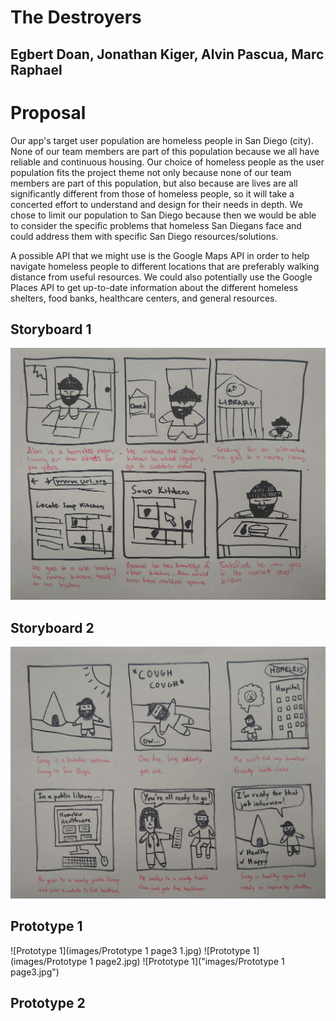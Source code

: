 # The Destroyers

## Egbert Doan, Jonathan Kiger, Alvin Pascua, Marc Raphael

# Proposal
Our app's target user population are homeless people in San Diego (city). None of our team members are part of this population because we all have reliable and continuous housing. Our choice of homeless people as the user population fits the project theme not only because none of our team members are part of this population, but also because are lives are all significantly different from those of homeless people, so it will take a concerted effort to understand and design for their needs in depth. We chose to limit our population to San Diego because then we would be able to consider the specific problems that homeless San Diegans face and could address them with specific San Diego resources/solutions.

A possible API that we might use is the Google Maps API in order to help navigate homeless people to different locations that are preferably walking distance from useful resources. We could also potentially use the Google Places API to get up-to-date information about the different homeless shelters, food banks, healthcare centers, and general resources. 

## Storyboard 1
![Storyboard 1](images/Storyboard1.jpg)

## Storyboard 2
![Storyboard 2](images/Storyboard2.jpg)

## Prototype 1
![Prototype 1](images/Prototype 1 page3 1.jpg)
![Prototype 1](images/Prototype 1 page2.jpg)
![Prototype 1]("images/Prototype 1 page3.jpg")

## Prototype 2
